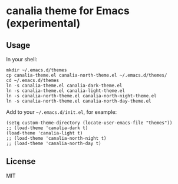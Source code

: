 # canalia theme for Emacs (experimental)

## Usage

In your shell:

``` shellsession
mkdir ~/.emacs.d/themes
cp canalia-theme.el canalia-north-theme.el ~/.emacs.d/themes/
cd ~/.emacs.d/themes
ln -s canalia-theme.el canalia-dark-theme.el
ln -s canalia-theme.el canalia-light-theme.el
ln -s canalia-north-theme.el canalia-north-night-theme.el
ln -s canalia-north-theme.el canalia-north-day-theme.el
```

Add to your `~/.emacs.d/init.el`, for example:

``` emacs-lisp
(setq custom-theme-directory (locate-user-emacs-file "themes"))
;; (load-theme 'canalia-dark t)
(load-theme 'canalia-light t)
;; (load-theme 'canalia-north-night t)
;; (load-theme 'canalia-north-day t)
```

## License

MIT
